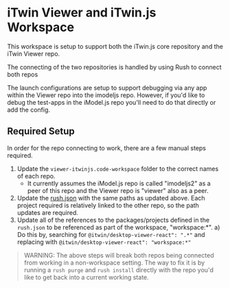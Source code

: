 # iTwin Viewer and iTwin.js Workspace

This workspace is setup to support both the iTwin.js core repository and the iTwin Viewer repo.

The connecting of the two repositories is handled by using Rush to connect both repos

The launch configurations are setup to support debugging via any app within the Viewer repo into the imodeljs repo. However, if you'd like to debug the test-apps in the iModel.js repo you'll need to do that directly or add the config.

## Required Setup

In order for the repo connecting to work, there are a few manual steps required.

1. Update the `viewer-itwinjs.code-workspace` folder to the correct names of each repo.
    - It currently assumes the iModel.js repo is called "imodeljs2" as a peer of this repo and the Viewer repo is "viewer" also as a peer.
2. Update the [rush.json](./rush.json) with the same paths as updated above. Each project required is relatively linked to the other repo, so the path updates are required.
3. Update all of the references to the packages/projects defined in the `rush.json` to be referenced as part of the workspace, "workspace:*".
  a) Do this by, searching for `@itwin/desktop-viewer-react": ".*"` and replacing with `@itwin/desktop-viewer-react": "workspace:*"`

> WARNING: The above steps will break both repos being connected from working in a non-workspace setting.
> The way to fix it is by running a `rush purge` and `rush install` directly with the repo you'd like to get back into a current working state.
